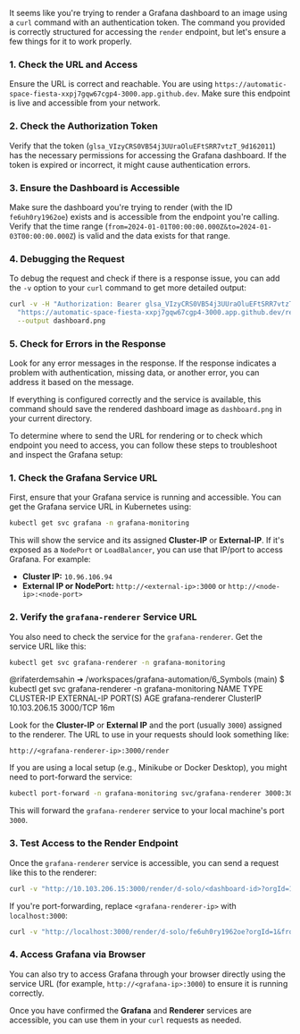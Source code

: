 It seems like you're trying to render a Grafana dashboard to an image using a `curl` command with an authentication token. The command you provided is correctly structured for accessing the `render` endpoint, but let's ensure a few things for it to work properly.

### 1. **Check the URL and Access**
Ensure the URL is correct and reachable. You are using `https://automatic-space-fiesta-xxpj7gqw67cgp4-3000.app.github.dev`. Make sure this endpoint is live and accessible from your network.

### 2. **Check the Authorization Token**
Verify that the token (`glsa_VIzyCRS0VB54j3UUraOluEFtSRR7vtzT_9d162011`) has the necessary permissions for accessing the Grafana dashboard. If the token is expired or incorrect, it might cause authentication errors.

### 3. **Ensure the Dashboard is Accessible**
Make sure the dashboard you're trying to render (with the ID `fe6uh0ry1962oe`) exists and is accessible from the endpoint you're calling. Verify that the time range (`from=2024-01-01T00:00:00.000Z&to=2024-01-03T00:00:00.000Z`) is valid and the data exists for that range.

### 4. **Debugging the Request**
To debug the request and check if there is a response issue, you can add the `-v` option to your `curl` command to get more detailed output:

```bash
curl -v -H "Authorization: Bearer glsa_VIzyCRS0VB54j3UUraOluEFtSRR7vtzT_9d162011" \
  "https://automatic-space-fiesta-xxpj7gqw67cgp4-3000.app.github.dev/render/d-solo/fe6uh0ry1962oe/1?orgId=1&from=2024-01-01T00:00:00.000Z&to=2024-01-03T00:00:00.000Z&width=1000&height=500" \
  --output dashboard.png
```

### 5. **Check for Errors in the Response**
Look for any error messages in the response. If the response indicates a problem with authentication, missing data, or another error, you can address it based on the message.

If everything is configured correctly and the service is available, this command should save the rendered dashboard image as `dashboard.png` in your current directory.


To determine where to send the URL for rendering or to check which endpoint you need to access, you can follow these steps to troubleshoot and inspect the Grafana setup:

### 1. **Check the Grafana Service URL**
First, ensure that your Grafana service is running and accessible. You can get the Grafana service URL in Kubernetes using:

```bash
kubectl get svc grafana -n grafana-monitoring
```

This will show the service and its assigned **Cluster-IP** or **External-IP**. If it's exposed as a `NodePort` or `LoadBalancer`, you can use that IP/port to access Grafana. For example:

- **Cluster IP:** `10.96.106.94`
- **External IP or NodePort:** `http://<external-ip>:3000` or `http://<node-ip>:<node-port>`

### 2. **Verify the `grafana-renderer` Service URL**
You also need to check the service for the `grafana-renderer`. Get the service URL like this:

```bash
kubectl get svc grafana-renderer -n grafana-monitoring
```

@rifaterdemsahin ➜ /workspaces/grafana-automation/6_Symbols (main) $ kubectl get svc grafana-renderer -n grafana-monitoring
NAME               TYPE        CLUSTER-IP      EXTERNAL-IP   PORT(S)    AGE
grafana-renderer   ClusterIP   10.103.206.15   <none>        3000/TCP   16m

Look for the **Cluster-IP** or **External IP** and the port (usually `3000`) assigned to the renderer. The URL to use in your requests should look something like:

```
http://<grafana-renderer-ip>:3000/render
```

If you are using a local setup (e.g., Minikube or Docker Desktop), you might need to port-forward the service:

```bash
kubectl port-forward -n grafana-monitoring svc/grafana-renderer 3000:3000
```

This will forward the `grafana-renderer` service to your local machine's port `3000`.

### 3. **Test Access to the Render Endpoint**
Once the `grafana-renderer` service is accessible, you can send a request like this to the renderer:

```bash
curl -v "http://10.103.206.15:3000/render/d-solo/<dashboard-id>?orgId=1&from=2024-01-01T00:00:00.000Z&to=2024-01-03T00:00:00.000Z&width=1000&height=500"
```

If you're port-forwarding, replace `<grafana-renderer-ip>` with `localhost:3000`:

```bash
curl -v "http://localhost:3000/render/d-solo/fe6uh0ry1962oe?orgId=1&from=2024-01-01T00:00:00.000Z&to=2024-01-03T00:00:00.000Z&width=1000&height=500"
```

### 4. **Access Grafana via Browser**
You can also try to access Grafana through your browser directly using the service URL (for example, `http://<grafana-ip>:3000`) to ensure it is running correctly.

Once you have confirmed the **Grafana** and **Renderer** services are accessible, you can use them in your `curl` requests as needed.